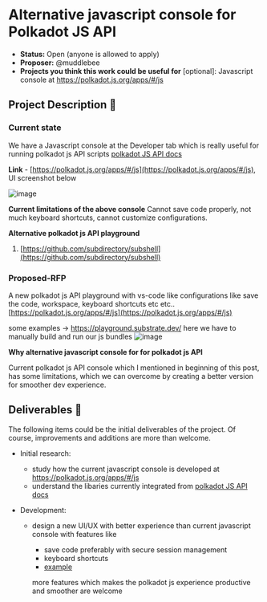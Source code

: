 # Alternative javascript console for Polkadot JS API

* **Status:** Open (anyone is allowed to apply)
* **Proposer:** @muddlebee
* **Projects you think this work could be useful for** [optional]: Javascript console at https://polkadot.js.org/apps/#/js

## Project Description :page_facing_up: 

### Current state
We have a Javascript console at the Developer tab which is really useful for running polkadot js API scripts [polkadot JS API docs](https://polkadot.js.org/docs/)


**Link** - [https://polkadot.js.org/apps/#/js](https://polkadot.js.org/apps/#/js), UI screenshot below

![image](https://user-images.githubusercontent.com/8139783/197954316-1449075f-b8be-4a30-a759-873c15f8a14f.png)


**Current limitations of the above console**
Cannot save code properly, not much keyboard shortcuts, cannot customize configurations.

**Alternative polkadot js API playground**
1. [https://github.com/subdirectory/subshell](https://github.com/subdirectory/subshell)


### Proposed-RFP

A new polkadot js API playground with vs-code like configurations like save the code, workspace, keyboard shortcuts etc etc..
[https://polkadot.js.org/apps/#/js](https://polkadot.js.org/apps/#/js)

some examples -> https://playground.substrate.dev/
here we have to manually build and run our js bundles
![image](https://user-images.githubusercontent.com/8139783/198254152-abdd0f2e-62d4-4f0f-aad1-bcfdd6d48a74.png)

**Why alternative javascript console for for polkadot js API**

Current polkadot js API console which I mentioned in beginning of this post, has some limitations, which we can overcome by creating a better version for smoother dev experience.



## Deliverables :nut_and_bolt:

The following items could be the initial deliverables of the project. Of course, improvements and additions are more than welcome.

- Initial research:
  - study how the current javascript console is developed at https://polkadot.js.org/apps/#/js
  - understand the libaries currently integrated from [polkadot JS API docs](https://polkadot.js.org/docs/)

- Development:
  - design a new UI/UX with better experience than current javascript console with features like
    - save code preferably with secure session management
    - keyboard shortcuts
    - [example](#Proposed-RFP)
    
    more features which makes the polkadot js experience productive and smoother are welcome

